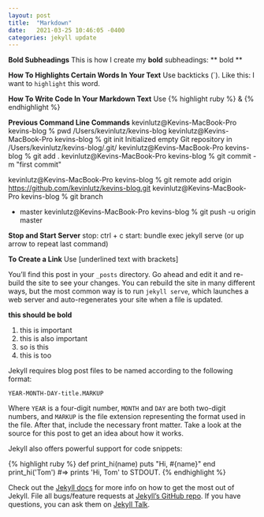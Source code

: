 ```yaml
---
layout: post
title:  "Markdown"
date:   2021-03-25 10:46:05 -0400
categories: jekyll update
---
```


**Bold Subheadings**
This is how I create my **bold** subheadings: ** bold **

**How To Highlights Certain Words In Your Text**
Use backticks (\`). Like this: I want to `highlight` this word.

**How To Write Code In Your Markdown Text**
Use {% highlight ruby %} & {% endhighlight %}




**Previous Command Line Commands**
kevinlutz@Kevins-MacBook-Pro kevins-blog % pwd
/Users/kevinlutz/kevins-blog
kevinlutz@Kevins-MacBook-Pro kevins-blog % git init
Initialized empty Git repository in /Users/kevinlutz/kevins-blog/.git/
kevinlutz@Kevins-MacBook-Pro kevins-blog % git add .
kevinlutz@Kevins-MacBook-Pro kevins-blog % git commit -m "first commit"

kevinlutz@Kevins-MacBook-Pro kevins-blog % git remote add origin https://github.com/kevinlutz/kevins-blog.git
kevinlutz@Kevins-MacBook-Pro kevins-blog % git branch
* master
kevinlutz@Kevins-MacBook-Pro kevins-blog % git push -u origin master



**Stop and Start Server**
stop: ctrl + c
start: bundle exec jekyll serve (or up arrow to repeat last command)


**To Create a Link**
Use [underlined text with brackets]



You’ll find this post in your `_posts` directory. Go ahead and edit it and re-build the site to see your changes. You can rebuild the site in many different ways, but the most common way is to run `jekyll serve`, which launches a web server and auto-regenerates your site when a file is updated.

**this should be bold**

1. this is important
2. this is also important
2. so is this
3. this is too

Jekyll requires blog post files to be named according to the following format:

`YEAR-MONTH-DAY-title.MARKUP`

Where `YEAR` is a four-digit number, `MONTH` and `DAY` are both two-digit numbers, and `MARKUP` is the file extension representing the format used in the file. After that, include the necessary front matter. Take a look at the source for this post to get an idea about how it works.

Jekyll also offers powerful support for code snippets:

{% highlight ruby %}
def print_hi(name)
  puts "Hi, #{name}"
end
print_hi('Tom')
#=> prints 'Hi, Tom' to STDOUT.
{% endhighlight %}

Check out the [Jekyll docs][jekyll-docs] for more info on how to get the most out of Jekyll. File all bugs/feature requests at [Jekyll’s GitHub repo][jekyll-gh]. If you have questions, you can ask them on [Jekyll Talk][jekyll-talk].

[jekyll-docs]: https://jekyllrb.com/docs/home
[jekyll-gh]:   https://github.com/jekyll/jekyll
[jekyll-talk]: https://talk.jekyllrb.com/
